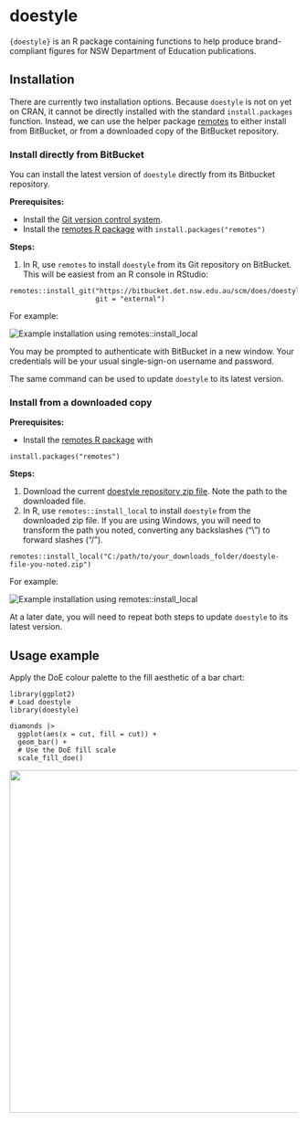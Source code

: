 <!-- README.md is generated from README.Rmd. Please edit that file -->

# doestyle

<!-- badges: start -->
<!-- badges: end -->

`{doestyle}` is an R package containing functions to help produce
brand-compliant figures for NSW Department of Education publications.

## Installation

There are currently two installation options. Because `doestyle` is not
on yet on CRAN, it cannot be directly installed with the standard
`install.packages` function. Instead, we can use the helper package
[remotes](https://cran.r-project.org/package=remotes) to either install
from BitBucket, or from a downloaded copy of the BitBucket repository.

### Install directly from BitBucket

You can install the latest version of `doestyle` directly from its
Bitbucket repository.

**Prerequisites:**

-   Install the [Git version control system](https://git-scm.com/).
-   Install the [remotes R
    package](https://cran.r-project.org/package=remotes) with
    `install.packages("remotes")`

**Steps:**

1.  In R, use `remotes` to install `doestyle` from its Git repository on
    BitBucket. This will be easiest from an R console in RStudio:

<!-- -->

    remotes::install_git("https://bitbucket.det.nsw.edu.au/scm/does/doestyle.git",
                         git = "external")

For example:

![Example installation using
remotes::install\_local](https://bitbucket.org/nsw-education/doestyle/raw/93eef54df1a06528cf15dec71721eb9c541fc3e2/man/figures/install_git.gif)

You may be prompted to authenticate with BitBucket in a new window. Your
credentials will be your usual single-sign-on username and password.

The same command can be used to update `doestyle` to its latest version.

### Install from a downloaded copy

**Prerequisites:**

-   Install the [remotes R
    package](https://cran.r-project.org/package=remotes) with

`install.packages("remotes")`

**Steps:**

1.  Download the current [doestyle repository zip
    file](https://bitbucket.det.nsw.edu.au/rest/api/latest/projects/DOES/repos/doestyle/archive?format=zip).
    Note the path to the downloaded file.
2.  In R, use `remotes::install_local` to install `doestyle` from the
    downloaded zip file. If you are using Windows, you will need to
    transform the path you noted, converting any backslashes (“\\”) to
    forward slashes (“/”).

<!-- -->


    remotes::install_local("C:/path/to/your_downloads_folder/doestyle-file-you-noted.zip")

For example:

![Example installation using
remotes::install\_local](https://bitbucket.org/nsw-education/doestyle/raw/93eef54df1a06528cf15dec71721eb9c541fc3e2/man/figures/install_local.gif)

At a later date, you will need to repeat both steps to update `doestyle`
to its latest version.

## Usage example

Apply the DoE colour palette to the fill aesthetic of a bar chart:


    library(ggplot2)
    # Load doestyle
    library(doestyle)

    diamonds |>
      ggplot(aes(x = cut, fill = cut)) +
      geom_bar() +
      # Use the DoE fill scale
      scale_fill_doe()

<img src="https://bitbucket.org/nsw-education/doestyle/raw/93eef54df1a06528cf15dec71721eb9c541fc3e2/man/figures/README-example-1.png" width="600px" />
